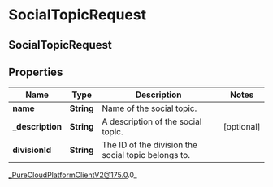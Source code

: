 # SocialTopicRequest

## SocialTopicRequest

## Properties

|Name | Type | Description | Notes|
|------------ | ------------- | ------------- | -------------|
| **name** | **String** | Name of the social topic. | |
| **_description** | **String** | A description of the social topic. | [optional] |
| **divisionId** | **String** | The ID of the division the social topic belongs to. | |



_PureCloudPlatformClientV2@175.0.0_
